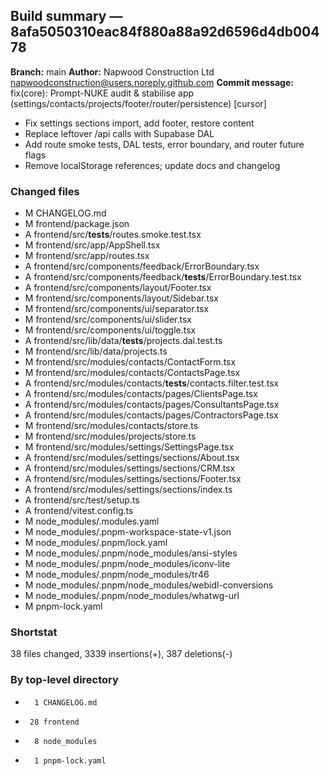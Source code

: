 ## Build summary — 8afa5050310eac84f880a88a92d6596d4db00478

**Branch:** main **Author:** Napwood Construction Ltd <napwoodconstruction@users.noreply.github.com>
**Commit message:** fix(core): Prompt-NUKE audit & stabilise app
(settings/contacts/projects/footer/router/persistence) [cursor]

- Fix settings sections import, add footer, restore content
- Replace leftover /api calls with Supabase DAL
- Add route smoke tests, DAL tests, error boundary, and router future flags
- Remove localStorage references; update docs and changelog

### Changed files

- M CHANGELOG.md
- M frontend/package.json
- A frontend/src/**tests**/routes.smoke.test.tsx
- M frontend/src/app/AppShell.tsx
- M frontend/src/app/routes.tsx
- A frontend/src/components/feedback/ErrorBoundary.tsx
- A frontend/src/components/feedback/**tests**/ErrorBoundary.test.tsx
- A frontend/src/components/layout/Footer.tsx
- M frontend/src/components/layout/Sidebar.tsx
- M frontend/src/components/ui/separator.tsx
- M frontend/src/components/ui/slider.tsx
- M frontend/src/components/ui/toggle.tsx
- A frontend/src/lib/data/**tests**/projects.dal.test.ts
- M frontend/src/lib/data/projects.ts
- M frontend/src/modules/contacts/ContactForm.tsx
- M frontend/src/modules/contacts/ContactsPage.tsx
- A frontend/src/modules/contacts/**tests**/contacts.filter.test.tsx
- A frontend/src/modules/contacts/pages/ClientsPage.tsx
- A frontend/src/modules/contacts/pages/ConsultantsPage.tsx
- A frontend/src/modules/contacts/pages/ContractorsPage.tsx
- M frontend/src/modules/contacts/store.ts
- M frontend/src/modules/projects/store.ts
- M frontend/src/modules/settings/SettingsPage.tsx
- A frontend/src/modules/settings/sections/About.tsx
- A frontend/src/modules/settings/sections/CRM.tsx
- A frontend/src/modules/settings/sections/Footer.tsx
- A frontend/src/modules/settings/sections/index.ts
- A frontend/src/test/setup.ts
- A frontend/vitest.config.ts
- M node_modules/.modules.yaml
- M node_modules/.pnpm-workspace-state-v1.json
- M node_modules/.pnpm/lock.yaml
- M node_modules/.pnpm/node_modules/ansi-styles
- M node_modules/.pnpm/node_modules/iconv-lite
- M node_modules/.pnpm/node_modules/tr46
- M node_modules/.pnpm/node_modules/webidl-conversions
- M node_modules/.pnpm/node_modules/whatwg-url
- M pnpm-lock.yaml

### Shortstat

38 files changed, 3339 insertions(+), 387 deletions(-)

### By top-level directory

-       1 CHANGELOG.md
-      28 frontend
-       8 node_modules
-       1 pnpm-lock.yaml
